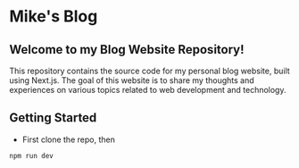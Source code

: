 # Mike's Blog

## Welcome to my Blog Website Repository!

This repository contains the source code for my personal blog website, built using Next.js. The goal of this website is to share my thoughts and experiences on various topics related to web development and technology.

## Getting Started

- First clone the repo, then

```js
npm run dev
```
